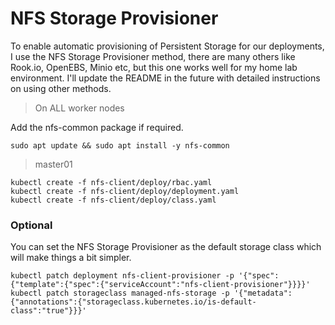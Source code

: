 # NFS Storage Provisioner

To enable automatic provisioning of Persistent Storage for our deployments, I use the NFS Storage Provisioner method, there are many others like Rook.io, OpenEBS, Minio etc, but this one works well for my home lab environment. I'll update the README in the future with detailed instructions on using other methods.

> On ALL worker nodes

Add the nfs-common package if required.

```shell
sudo apt update && sudo apt install -y nfs-common
```

> master01

```shell
kubectl create -f nfs-client/deploy/rbac.yaml
kubectl create -f nfs-client/deploy/deployment.yaml
kubectl create -f nfs-client/deploy/class.yaml
```

### Optional

You can set the NFS Storage Provisioner as the default storage class which will make things a bit simpler.

```shell
kubectl patch deployment nfs-client-provisioner -p '{"spec":{"template":{"spec":{"serviceAccount":"nfs-client-provisioner"}}}}'
kubectl patch storageclass managed-nfs-storage -p '{"metadata": {"annotations":{"storageclass.kubernetes.io/is-default-class":"true"}}}'
```
